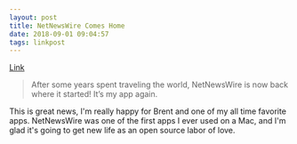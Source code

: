 ```yaml
---
layout: post
title: NetNewsWire Comes Home
date: 2018-09-01 09:04:57
tags: linkpost
---
```

[Link](http://inessential.com/2018/08/31/netnewswire_comes_home)

> After some years spent traveling the world, NetNewsWire is now back where it started! It’s my app again.

This is great news, I'm really happy for Brent and one of my all time favorite apps. NetNewsWire was one of the first apps I ever used on a Mac, and I'm glad it's going to get new life as an open source labor of love. 

